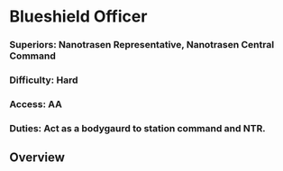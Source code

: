 # Blueshield Officer
### Superiors: Nanotrasen Representative, Nanotrasen Central Command
### Difficulty: Hard
### Access: AA
### Duties: Act as a bodygaurd to station command and NTR.

## Overview